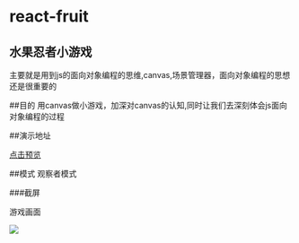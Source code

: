 # react-fruit
## 水果忍者小游戏

主要就是用到js的面向对象编程的思维,canvas,场景管理器，面向对象编程的思想还是很重要的

##目的
用canvas做小游戏，加深对canvas的认知,同时让我们去深刻体会js面向对象编程的过程

##演示地址

[点击预览](https://pengguangyao.github.io/fruit)

##模式
观察者模式

###截屏

游戏画面

![](gif/fruit.gif)